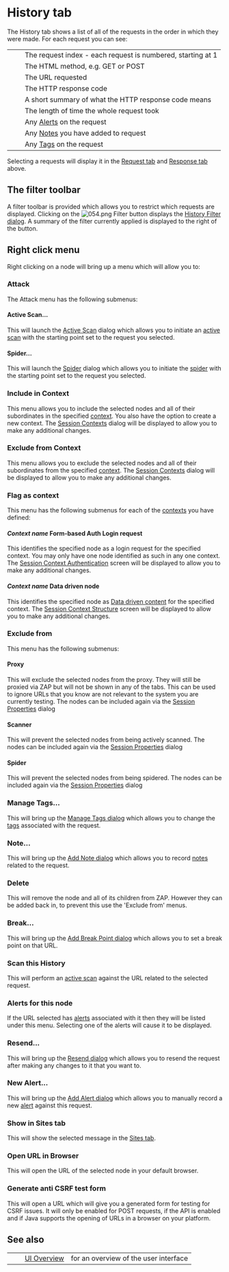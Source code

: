 # History tab #

The History tab shows a list of all of the requests in the order in which they were made.
For each request you can see:

<table> 
 <tbody>
  <tr>
   <td>&nbsp;&nbsp;&nbsp;&nbsp;</td> 
   <td>The request index - each request is numbered, starting at 1</td>
  </tr> 
  <tr>
   <td>&nbsp;&nbsp;&nbsp;&nbsp;</td> 
   <td>The HTML method, e.g. GET or POST</td>
  </tr> 
  <tr>
   <td>&nbsp;&nbsp;&nbsp;&nbsp;</td> 
   <td>The URL requested</td>
  </tr> 
  <tr>
   <td>&nbsp;&nbsp;&nbsp;&nbsp;</td> 
   <td>The HTTP response code</td>
  </tr> 
  <tr>
   <td>&nbsp;&nbsp;&nbsp;&nbsp;</td> 
   <td>A short summary of what the HTTP response code means</td>
  </tr> 
  <tr>
   <td>&nbsp;&nbsp;&nbsp;&nbsp;</td> 
   <td>The length of time the whole request took</td>
  </tr> 
  <tr>
   <td>&nbsp;&nbsp;&nbsp;&nbsp;</td> 
   <td>Any <a href="HelpStartConceptsAlerts" rel="nofollow">Alerts</a> on the request</td>
  </tr> 
  <tr>
   <td>&nbsp;&nbsp;&nbsp;&nbsp;</td> 
   <td>Any <a href="HelpStartConceptsNotes" rel="nofollow">Notes</a> you have added to request</td>
  </tr> 
  <tr>
   <td>&nbsp;&nbsp;&nbsp;&nbsp;</td> 
   <td>Any <a href="HelpStartConceptsTags" rel="nofollow">Tags</a> on the request</td>
  </tr> 
 </tbody>
</table>

Selecting a requests will display it in the [Request tab][] and [Response tab][] above.


## The filter toolbar ##

A filter toolbar is provided which allows you to restrict which requests are displayed.
Clicking on the ![054.png][] Filter button displays the [History Filter dialog][].
A summary of the filter currently applied is displayed to the right of the button.

## Right click menu ##

Right clicking on a node will bring up a menu which will allow you to:

### Attack ###

The Attack menu has the following submenus:

#### Active Scan... ####

This will launch the [Active Scan][] dialog which allows you to initiate an [active scan][] with the starting point set to the request you selected.


#### Spider... ####

This will launch the [Spider][] dialog which allows you to initiate the [spider][] with the starting point set to the request you selected.


### Include in Context ###

This menu allows you to include the selected nodes and all of their subordinates in the specified [context][].
You also have the option to create a new context.
The [Session Contexts][] dialog will be displayed to allow you to make any additional changes.

### Exclude from Context ###

This menu allows you to exclude the selected nodes and all of their subordinates from the specified [context][].
The [Session Contexts][] dialog will be displayed to allow you to make any additional changes.

### Flag as context ###

This menu has the following submenus for each of the [contexts][context] you have defined:

#### *Context name* Form-based Auth Login request ####

This identifies the specified node as a login request for the specified context.
You may only have one node identified as such in any one context.
The [Session Context Authentication][] screen will be displayed to allow you to make any additional changes.

#### *Context name* Data driven node ####

This identifies the specified node as [Data driven content][] for the specified context.
The [Session Context Structure][] screen will be displayed to allow you to make any additional changes.

### Exclude from ###

This menu has the following submenus:

#### Proxy ####

This will exclude the selected nodes from the proxy. They will still be proxied via ZAP but will not be shown in any of the tabs.
This can be used to ignore URLs that you know are not relevant to the system you are currently testing.
The nodes can be included again via the [Session Properties][] dialog

#### Scanner ####

This will prevent the selected nodes from being actively scanned.
The nodes can be included again via the [Session Properties][] dialog

#### Spider ####

This will prevent the selected nodes from being spidered.
The nodes can be included again via the [Session Properties][] dialog

### Manage Tags... ###

This will bring up the [Manage Tags dialog][] which allows you to change the [tags][] associated with the request.

### Note... ###

This will bring up the [Add Note dialog][] which allows you to record [notes][] related to the request.

### Delete ###

This will remove the node and all of its children from ZAP.
However they can be added back in, to prevent this use the 'Exclude from' menus.

### Break... ###

This will bring up the [Add Break Point dialog][] which allows you to set a break point on that URL.


### Scan this History ###

This will perform an [active scan][] against the URL related to the selected request.

### Alerts for this node ###

If the URL selected has [alerts][] associated with it then they will be listed under this menu.
Selecting one of the alerts will cause it to be displayed.

### Resend... ###

This will bring up the [Resend dialog][] which allows you to resend the request after making any changes to it that you want to.

### New Alert... ###

This will bring up the [Add Alert dialog][] which allows you to manually record a new [alert][alerts] against this request.

### Show in Sites tab ###

This will show the selected message in the [Sites tab][].

### Open URL in Browser ###

This will open the URL of the selected node in your default browser.

### Generate anti CSRF test form ###

This will open a URL which will give you a generated form for testing for CSRF issues.
It will only be enabled for POST requests, if the API is enabled and if Java supports the opening of URLs in a browser on your platform.

## See also ##

<table> 
 <tbody>
  <tr>
   <td>&nbsp;&nbsp;&nbsp;&nbsp;</td>
   <td> <a href="HelpUiOverview" rel="nofollow">UI Overview</a></td>
   <td>for an overview of the user interface</td>
  </tr> 
 </tbody>
</table>


[Request tab]: HelpUiTabsRequest
[Response tab]: HelpUiTabsResponse
[054.png]: https://github.com/zaproxy/zap-core-help/wiki/images/16/054.png
[History Filter dialog]: HelpUiDialogsHist_filter
[Active Scan]: HelpUiDialogsAdvascan
[active scan]: HelpStartConceptsAscan
[Spider]: HelpUiDialogsSpider
[spider]: HelpStartConceptsSpider
[context]: HelpStartConceptsContexts
[Session Contexts]: HelpUiDialogsSessionContexts
[Session Context Authentication]: HelpUiDialogsSessionContext-auth
[Data driven content]: HelpStartConceptsDdc
[Session Context Structure]: HelpUiDialogsSessionContext-struct
[Session Properties]: HelpUiDialogsSessionSessprop
[Manage Tags dialog]: HelpUiDialogsManagetags
[tags]: HelpStartConceptsTags
[Add Note dialog]: HelpUiDialogsAddnote
[notes]: HelpStartConceptsNotes
[Add Break Point dialog]: HelpUiDialogsAddbreak
[alerts]: HelpStartConceptsAlerts
[Resend dialog]: HelpUiDialogsResend
[Add Alert dialog]: HelpUiDialogsAddalert
[Sites tab]: HelpUiTabsSites